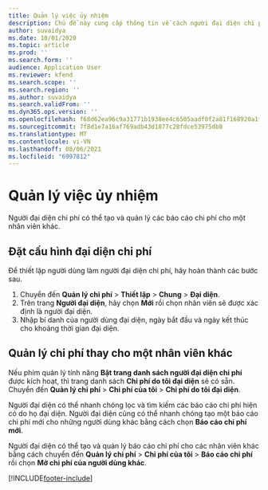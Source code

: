 ```yaml
---
title: Quản lý việc ủy nhiệm
description: Chủ đề này cung cấp thông tin về cách người đại diện chi phí có thể tạo và quản lý báo cáo chi phí cho một nhân viên khác.
author: suvaidya
ms.date: 10/01/2020
ms.topic: article
ms.prod: ''
ms.search.form: ''
audience: Application User
ms.reviewer: kfend
ms.search.scope: ''
ms.search.region: ''
ms.author: suvaidya
ms.search.validFrom: ''
ms.dyn365.ops.version: ''
ms.openlocfilehash: f68d62ea96c9a31771b1938ee4c6505aadf0f2a81f168920a1f057227b986281
ms.sourcegitcommit: 7f8d1e7a16af769adb43d1877c28fdce53975db8
ms.translationtype: MT
ms.contentlocale: vi-VN
ms.lasthandoff: 08/06/2021
ms.locfileid: "6997812"
---
```

# <a name="manage-delegation"></a>Quản lý việc ủy nhiệm
Người đại diện chi phí có thể tạo và quản lý các báo cáo chi phí cho một nhân viên khác.

## <a name="configuring-expense-delegation"></a>Đặt cấu hình đại diện chi phí

Để thiết lập người dùng làm người đại diện chi phí, hãy hoàn thành các bước sau. 
1. Chuyển đến **Quản lý chi phí** > **Thiết lập** > **Chung** > **Đại diện**. 
2. Trên trang **Người đại diện**, hãy chọn **Mới** rồi chọn nhân viên sẽ được xác định là người đại diện. 
3. Nhập bí danh của người dùng đại diện, ngày bắt đầu và ngày kết thúc cho khoảng thời gian đại diện.

## <a name="manage-expenses-on-behalf-of-another-employee"></a>Quản lý chi phí thay cho một nhân viên khác

Nếu phím quản lý tính năng **Bật trang danh sách người đại diện chi phí** được kích hoạt, thì trang danh sách **Chi phí do tôi đại diện** sẽ có sẵn. Chuyển đến **Quản lý chi phí** > **Chi phí của tôi** > **Chi phí do tôi đại diện**.

Người đại diện có thể nhanh chóng lọc và tìm kiếm các báo cáo chi phí hiện có do họ đại diện. Người đại diện cũng có thể nhanh chóng tạo một báo cáo chi phí mới cho những người dùng khác bằng cách chọn **Báo cáo chi phí mới**.

Người đại diện có thể tạo và quản lý báo cáo chi phí cho các nhân viên khác bằng cách chuyển đến **Quản lý chi phí** > **Chi phí của tôi** > **Báo cáo chi phí** rồi chọn **Mở chi phí của người dùng khác**.


[!INCLUDE[footer-include](../includes/footer-banner.md)]